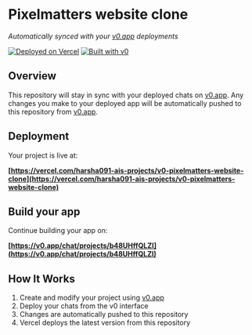 # Pixelmatters website clone

*Automatically synced with your [v0.app](https://v0.app) deployments*

[![Deployed on Vercel](https://img.shields.io/badge/Deployed%20on-Vercel-black?style=for-the-badge&logo=vercel)](https://vercel.com/harsha091-ais-projects/v0-pixelmatters-website-clone)
[![Built with v0](https://img.shields.io/badge/Built%20with-v0.app-black?style=for-the-badge)](https://v0.app/chat/projects/b48UHffQLZI)

## Overview

This repository will stay in sync with your deployed chats on [v0.app](https://v0.app).
Any changes you make to your deployed app will be automatically pushed to this repository from [v0.app](https://v0.app).

## Deployment

Your project is live at:

**[https://vercel.com/harsha091-ais-projects/v0-pixelmatters-website-clone](https://vercel.com/harsha091-ais-projects/v0-pixelmatters-website-clone)**

## Build your app

Continue building your app on:

**[https://v0.app/chat/projects/b48UHffQLZI](https://v0.app/chat/projects/b48UHffQLZI)**

## How It Works

1. Create and modify your project using [v0.app](https://v0.app)
2. Deploy your chats from the v0 interface
3. Changes are automatically pushed to this repository
4. Vercel deploys the latest version from this repository